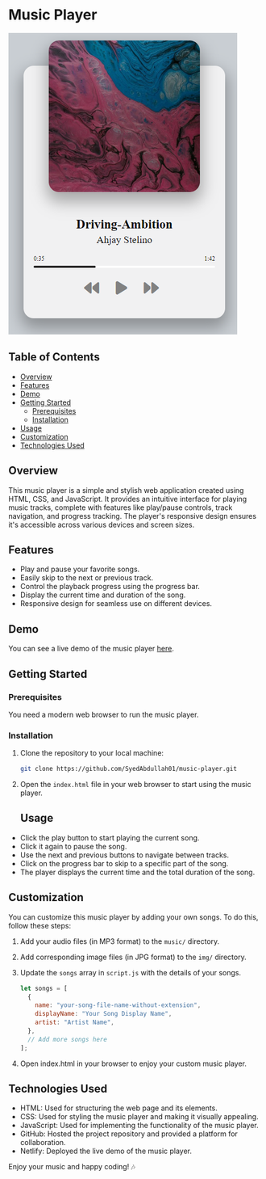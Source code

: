 # Music Player

![Music Player Screenshot](music-player-screenshot.png)

## Table of Contents

- [Overview](#overview)
- [Features](#features)
- [Demo](#demo)
- [Getting Started](#getting-started)
  - [Prerequisites](#prerequisites)
  - [Installation](#installation)
- [Usage](#usage)
- [Customization](#customization)
- [Technologies Used](#technologies-used)

## Overview

This music player is a simple and stylish web application created using HTML, CSS, and JavaScript. It provides an intuitive interface for playing music tracks, complete with features like play/pause controls, track navigation, and progress tracking. The player's responsive design ensures it's accessible across various devices and screen sizes.


## Features

- Play and pause your favorite songs.
- Easily skip to the next or previous track.
- Control the playback progress using the progress bar.
- Display the current time and duration of the song.
- Responsive design for seamless use on different devices.

## Demo

You can see a live demo of the music player [here](https://jsmusic-player.netlify.app).

## Getting Started

### Prerequisites

You need a modern web browser to run the music player.

### Installation

1. Clone the repository to your local machine:

   ```bash
   git clone https://github.com/SyedAbdullah01/music-player.git
2. Open the `index.html` file in your web browser to start using the music player.

   ## Usage

- Click the play button to start playing the current song.
- Click it again to pause the song.
- Use the next and previous buttons to navigate between tracks.
- Click on the progress bar to skip to a specific part of the song.
- The player displays the current time and the total duration of the song.

## Customization

You can customize this music player by adding your own songs. To do this, follow these steps:

1. Add your audio files (in MP3 format) to the `music/` directory.
2. Add corresponding image files (in JPG format) to the `img/` directory.
3. Update the `songs` array in `script.js` with the details of your songs.

   ```javascript
   let songs = [
     {
       name: "your-song-file-name-without-extension",
       displayName: "Your Song Display Name",
       artist: "Artist Name",
     },
     // Add more songs here
   ];
4. Open index.html in your browser to enjoy your custom music player.

## Technologies Used

- HTML: Used for structuring the web page and its elements.
- CSS: Used for styling the music player and making it visually appealing.
- JavaScript: Used for implementing the functionality of the music player.
- GitHub: Hosted the project repository and provided a platform for collaboration.
- Netlify: Deployed the live demo of the music player.



Enjoy your music and happy coding! 🎶
